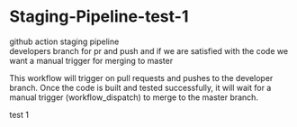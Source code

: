 # Staging-Pipeline-test-1
github action staging pipeline  
developers branch for pr and push and if we are satisfied with the code we want a manual trigger for merging to master  


This workflow will trigger on pull requests and pushes to the developer branch. Once the code is built and tested  successfully, it will wait for a manual trigger (workflow_dispatch) to merge to the master branch.  

test 1
